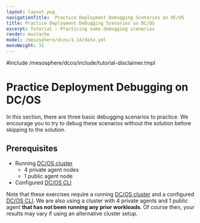 ```yaml
---
layout: layout.pug
navigationTitle:  Practice Deployment Debugging Scenarios on DC/OS
title: Practice Deployment Debugging Scenarios on DC/OS
excerpt: Tutorial - Practicing some debugging scenarios
render: mustache
model: /mesosphere/dcos/1.14/data.yml
menuWeight: 31
---
```

#include /mesosphere/dcos/include/tutorial-disclaimer.tmpl

<!-- IV. Hands On Examples Section -->

<a name=hands-on></a>

# Practice Deployment Debugging on DC/OS

In this section, there are three basic debugging scenarios to practice. We encourage you to try to debug these scenarios without the solution before skipping to the solution.

## Prerequisites

- Running [DC/OS cluster](/mesosphere/dcos/1.14/installing/)
    - 4 private agent nodes
    - 1 public agent node
- Configured [DC/OS CLI](/mesosphere/dcos/1.14/cli/install/)

Note that these exercises require a running [DC/OS cluster](/mesosphere/dcos/1.14/installing/) and a configured [DC/OS CLI](/mesosphere/dcos/1.14/cli/install/). We are also using a cluster with 4 private agents and 1 public agent **that has not been running any prior workloads**. Of course then, your results may vary if using an alternative cluster setup.

